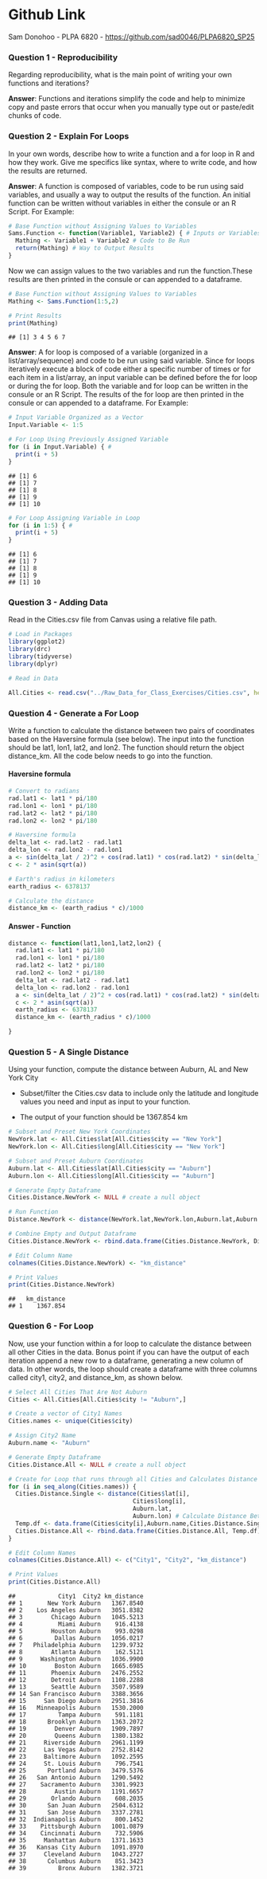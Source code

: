 # Github Link

Sam Donohoo - PLPA 6820 - <https://github.com/sad0046/PLPA6820_SP25>

### Question 1 - Reproducibility

Regarding reproducibility, what is the main point of writing your own
functions and iterations?

**Answer**: Functions and iterations simplify the code and help to
minimize copy and paste errors that occur when you manually type out or
paste/edit chunks of code.

### Question 2 - Explain For Loops

In your own words, describe how to write a function and a for loop in R
and how they work. Give me specifics like syntax, where to write code,
and how the results are returned.

**Answer**: A function is composed of variables, code to be run using
said variables, and usually a way to output the results of the function.
An initial function can be written without variables in either the
consule or an R Script. For Example:

``` r
# Base Function without Assigning Values to Variables
Sams.Function <- function(Variable1, Variable2) { # Inputs or Variables to Be Read. Uses {}.
  Mathing <- Variable1 + Variable2 # Code to Be Run
  return(Mathing) # Way to Output Results
}
```

Now we can assign values to the two variables and run the function.These
results are then printed in the consule or can appended to a dataframe.

``` r
# Base Function without Assigning Values to Variables
Mathing <- Sams.Function(1:5,2)

# Print Results
print(Mathing)
```

    ## [1] 3 4 5 6 7

**Answer**: A for loop is composed of a variable (organized in a
list/array/sequence) and code to be run using said variable. Since for
loops iteratively execute a block of code either a specific number of
times or for each item in a list/array, an input variable can be defined
before the for loop or during the for loop. Both the variable and for
loop can be written in the consule or an R Script. The results of the
for loop are then printed in the consule or can appended to a dataframe.
For Example:

``` r
# Input Variable Organized as a Vector
Input.Variable <- 1:5

# For Loop Using Previously Assigned Variable
for (i in Input.Variable) { # 
  print(i + 5)
}
```

    ## [1] 6
    ## [1] 7
    ## [1] 8
    ## [1] 9
    ## [1] 10

``` r
# For Loop Assigning Variable in Loop
for (i in 1:5) { # 
  print(i + 5)
}
```

    ## [1] 6
    ## [1] 7
    ## [1] 8
    ## [1] 9
    ## [1] 10

### Question 3 - Adding Data

Read in the Cities.csv file from Canvas using a relative file path.

``` r
# Load in Packages
library(ggplot2)
library(drc) 
library(tidyverse)
library(dplyr)

# Read in Data

All.Cities <- read.csv("../Raw_Data_for_Class_Exercises/Cities.csv", header = TRUE, na.strings = "NA")
```

### Question 4 - Generate a For Loop

Write a function to calculate the distance between two pairs of
coordinates based on the Haversine formula (see below). The input into
the function should be lat1, lon1, lat2, and lon2. The function should
return the object distance_km. All the code below needs to go into the
function.

#### Haversine formula

``` r
# Convert to radians
rad.lat1 <- lat1 * pi/180
rad.lon1 <- lon1 * pi/180
rad.lat2 <- lat2 * pi/180
rad.lon2 <- lon2 * pi/180

# Haversine formula
delta_lat <- rad.lat2 - rad.lat1
delta_lon <- rad.lon2 - rad.lon1
a <- sin(delta_lat / 2)^2 + cos(rad.lat1) * cos(rad.lat2) * sin(delta_lon / 2)^2
c <- 2 * asin(sqrt(a)) 

# Earth's radius in kilometers
earth_radius <- 6378137

# Calculate the distance
distance_km <- (earth_radius * c)/1000
```

#### Answer - Function

``` r
distance <- function(lat1,lon1,lat2,lon2) {
  rad.lat1 <- lat1 * pi/180
  rad.lon1 <- lon1 * pi/180
  rad.lat2 <- lat2 * pi/180
  rad.lon2 <- lon2 * pi/180
  delta_lat <- rad.lat2 - rad.lat1
  delta_lon <- rad.lon2 - rad.lon1
  a <- sin(delta_lat / 2)^2 + cos(rad.lat1) * cos(rad.lat2) * sin(delta_lon / 2)^2
  c <- 2 * asin(sqrt(a))
  earth_radius <- 6378137
  distance_km <- (earth_radius * c)/1000

}
```

### Question 5 - A Single Distance

Using your function, compute the distance between Auburn, AL and New
York City

- Subset/filter the Cities.csv data to include only the latitude and
  longitude values you need and input as input to your function.

- The output of your function should be 1367.854 km

``` r
# Subset and Preset New York Coordinates
NewYork.lat <- All.Cities$lat[All.Cities$city == "New York"]
NewYork.lon <- All.Cities$long[All.Cities$city == "New York"]

# Subset and Preset Auburn Coordinates
Auburn.lat <- All.Cities$lat[All.Cities$city == "Auburn"]
Auburn.lon <- All.Cities$long[All.Cities$city == "Auburn"]

# Generate Empty Dataframe
Cities.Distance.NewYork <- NULL # create a null object

# Run Function
Distance.NewYork <- distance(NewYork.lat,NewYork.lon,Auburn.lat,Auburn.lon)

# Combine Empty and Output Dataframe
Cities.Distance.NewYork <- rbind.data.frame(Cities.Distance.NewYork, Distance.NewYork)

# Edit Column Name
colnames(Cities.Distance.NewYork) <- "km_distance"

# Print Values
print(Cities.Distance.NewYork)
```

    ##   km_distance
    ## 1    1367.854

### Question 6 - For Loop

Now, use your function within a for loop to calculate the distance
between all other Cities in the data. Bonus point if you can have the
output of each iteration append a new row to a dataframe, generating a
new column of data. In other words, the loop should create a dataframe
with three columns called city1, city2, and distance_km, as shown below.

``` r
# Select All Cities That Are Not Auburn
Cities <- All.Cities[All.Cities$city != "Auburn",]

# Create a vector of City1 Names
Cities.names <- unique(Cities$city)

# Assign City2 Name
Auburn.name <- "Auburn"

# Generate Empty Dataframe
Cities.Distance.All <- NULL # create a null object

# Create for Loop that runs through all Cities and Calculates Distance to Auburn
for (i in seq_along(Cities.names)) {
  Cities.Distance.Single <- distance(Cities$lat[i],
                                   Cities$long[i],
                                   Auburn.lat,
                                   Auburn.lon) # Calculate Distance Between Two Cities
  Temp.df <- data.frame(Cities$city[i],Auburn.name,Cities.Distance.Single) # Create a Row with City1, City2, and km_Distance
  Cities.Distance.All <- rbind.data.frame(Cities.Distance.All, Temp.df) # Append to Previous Datframe
}

# Edit Column Names
colnames(Cities.Distance.All) <- c("City1", "City2", "km_distance")

# Print Values
print(Cities.Distance.All)
```

    ##            City1  City2 km_distance
    ## 1       New York Auburn   1367.8540
    ## 2    Los Angeles Auburn   3051.8382
    ## 3        Chicago Auburn   1045.5213
    ## 4          Miami Auburn    916.4138
    ## 5        Houston Auburn    993.0298
    ## 6         Dallas Auburn   1056.0217
    ## 7   Philadelphia Auburn   1239.9732
    ## 8        Atlanta Auburn    162.5121
    ## 9     Washington Auburn   1036.9900
    ## 10        Boston Auburn   1665.6985
    ## 11       Phoenix Auburn   2476.2552
    ## 12       Detroit Auburn   1108.2288
    ## 13       Seattle Auburn   3507.9589
    ## 14 San Francisco Auburn   3388.3656
    ## 15     San Diego Auburn   2951.3816
    ## 16   Minneapolis Auburn   1530.2000
    ## 17         Tampa Auburn    591.1181
    ## 18      Brooklyn Auburn   1363.2072
    ## 19        Denver Auburn   1909.7897
    ## 20        Queens Auburn   1380.1382
    ## 21     Riverside Auburn   2961.1199
    ## 22     Las Vegas Auburn   2752.8142
    ## 23     Baltimore Auburn   1092.2595
    ## 24     St. Louis Auburn    796.7541
    ## 25      Portland Auburn   3479.5376
    ## 26   San Antonio Auburn   1290.5492
    ## 27    Sacramento Auburn   3301.9923
    ## 28        Austin Auburn   1191.6657
    ## 29       Orlando Auburn    608.2035
    ## 30      San Juan Auburn   2504.6312
    ## 31      San Jose Auburn   3337.2781
    ## 32  Indianapolis Auburn    800.1452
    ## 33    Pittsburgh Auburn   1001.0879
    ## 34    Cincinnati Auburn    732.5906
    ## 35     Manhattan Auburn   1371.1633
    ## 36   Kansas City Auburn   1091.8970
    ## 37     Cleveland Auburn   1043.2727
    ## 38      Columbus Auburn    851.3423
    ## 39         Bronx Auburn   1382.3721
